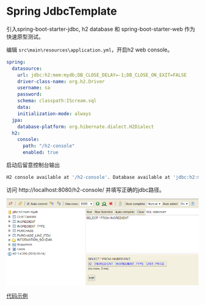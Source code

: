 # Spring JdbcTemplate

引入spring-boot-starter-jdbc, h2 database 和 spring-boot-starter-web 作为快速原型测试。

编辑 `src\main\resources\application.yml`，开启h2 web console。
```yml
spring:
  datasource:
    url: jdbc:h2:mem:mydb;DB_CLOSE_DELAY=-1;DB_CLOSE_ON_EXIT=FALSE
    driver-class-name: org.h2.Driver
    username: sa
    password:
    schema: classpath:IScream.sql
    data:
    initialization-mode: always
  jpa:
    database-platform: org.hibernate.dialect.H2Dialect
  h2:
    console:
      path: "/h2-console"
      enabled: true
```
启动后留意控制台输出
```bash
H2 console available at '/h2-console'. Database available at 'jdbc:h2:mem:mydb'
```
访问 http://localhost:8080/h2-console/ 并填写正确的jdbc路径。

![](images\h2-console.png)

[代码示例](\src\main\java\io\github\wdpm\App.java)